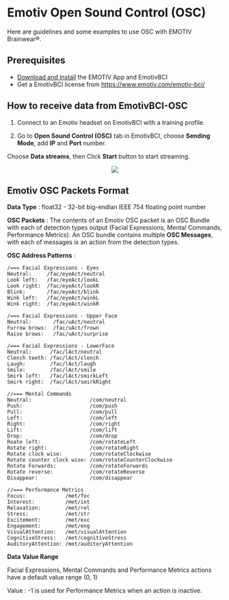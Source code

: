 # Emotiv Open Sound Control (OSC)

Here are guidelines and some examples to use OSC with EMOTIV Brainwear&reg;.


## Prerequisites

* [Download and install](https://www.emotiv.com/developer/) the EMOTIV App and EmotivBCI
* Get a EmotivBCI license from https://www.emotiv.com/emotiv-bci/

## How to receive data from EmotivBCI-OSC

1. Connect to an Emotiv headset on EmotivBCI with a training profile. 

2. Go to **Open Sound Control (OSC)** tab in EmotivBCI, choose **Sending Mode**, add **IP** and **Port** number.

Choose **Data streams**, then Click **Start** button to start streaming.

<p align="center">
  <img src="https://github.com/Emotiv/opensoundcontrol/blob/develop/docs/images/EmotivBCI_OSC.png">
</p>

## Emotiv OSC Packets Format

**Data Type** : float32 - 32-bit big-endian IEEE 754 floating point number

**OSC Packets** : The contents of an Emotiv OSC packet is an OSC Bundle with each of detection types output (Facial Expressions,  Mental Commands, Performance Metrics). An OSC bundle contains multiple **OSC Messages**, with each of messages is an action from the detection types.
				  
**OSC Address Patterns** :

```
/=== Facial Expressions - Eyes
Neutral:     /fac/eyeAct/neutral
Look left:   /fac/eyeAct/lookL
Look right:  /fac/eyeAct/lookR
Blink:       /fac/eyeAct/blink
Wink left:   /fac/eyeAct/winkL
Wink right:  /fac/eyeAct/winkR

/=== Facial Expressions - Upper Face
Neutral:       /fac/uAct/neutral
Furrow brows:  /fac/uAct/frown
Raise brows:   /fac/uAct/surprise

/=== Facial Expressions - LowerFace
Neutral:      /fac/lAct/neutral
Clench teeth: /fac/lAct/clench
Laugh:        /fac/lAct/laugh
Smile:        /fac/lAct/smile
Smirk left:   /fac/lAct/smirkLeft
Smirk right:  /fac/lAct/smirkRight

//=== Mental Commands
Neutral:                   /com/neutral
Push:                      /com/push
Pull:                      /com/pull
Left:                      /com/left
Right:                     /com/right
Lift:                      /com/lift
Drop:                      /com/drop
Roate left:                /com/rotateLeft
Rotate right:              /com/rotateRight
Rotate clock wise:         /com/rotateClockwise
Rotate counter clock wise: /com/rotateCounterClockwise
Rotate Forwards:           /com/rotateForwards
Rotate reverse:            /com/rotateReverse
Disappear:                 /com/disappear

//=== Performance Metrics
Focus:             /met/foc
Interest:          /met/int
Relaxation:        /met/rel
Stress:            /met/str
Excitement:        /met/exc
Engagement:        /met/eng
VisualAttention:   /met/visualAttention
CognitiveStress:   /met/cognitiveStress
AuditoryAttention: /met/auditoryAttention
```

**Data Value Range**

Facial Expressions, Mental Commands and Performance Metrics actions have a default value range (0, 1)

Value : -1 is used for Performance Metrics when an action is inactive. 
		
					  